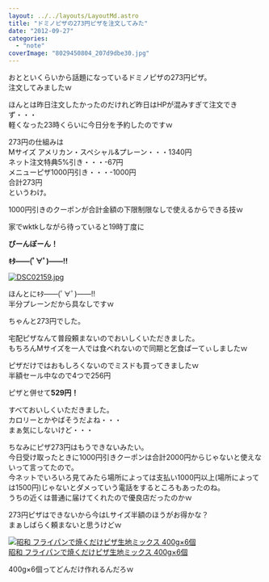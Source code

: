 ```yaml
---
layout: ../../layouts/LayoutMd.astro
title: "ドミノピザの273円ピザを注文してみた"
date: "2012-09-27"
categories: 
  - "note"
coverImage: "8029450804_207d9dbe30.jpg"
---
```


おとといくらいから話題になっているドミノピザの273円ピザ。  
注文してみましたｗ

ほんとは昨日注文したかったのだけれど昨日はHPが混みすぎて注文できず・・・  
軽くなった23時くらいに今日分を予約したのですｗ

273円の仕組みは  
Mサイズ アメリカン・スペシャル&プレーン・・・1340円  
ネット注文特典5%引き・・・-67円  
メニューピザ1000円引き・・・-1000円  
合計273円  
というわけ。

1000円引きのクーポンが合計金額の下限制限なしで使えるからできる技ｗ

家でwktkしながら待っていると19時丁度に

**ぴーんぽーん！**

**ｷﾀ――(ﾟ∀ﾟ)――!!**

[![DSC02159.jpg](/archive/images/9029315253_1c28902533.jpg)](http://www.flickr.com/photos/67522130@N08/9029315253/ "DSC02159.jpg")

ほんとにｷﾀ――(ﾟ∀ﾟ)――!!  
半分プレーンだから具なしですｗ

ちゃんと273円でした。

宅配ピザなんて普段頼まないのでおいしくいただきました。  
もちろんMサイズを一人では食べれないので同期と乞食ぱーてぃしましたｗ

ピザだけではおもしろくないのでミスドも買ってきましたｗ  
半額セール中なので4つで256円

ピザと併せて**529円！**

すべておいしくいただきました。  
カロリーとかやばそうだよね・・・  
まぁ気にしないけど・・・

ちなみにピザ273円はもうできないみたい。  
今日受け取ったときに1000円引きクーポンは合計2000円からじゃないと使えないって言ってたので。  
今ネットでいろいろ見てみたら場所によっては支払い1000円以上(場所によっては1500円)じゃないとダメっていう電話をするところもあったのね。  
うちの近くは普通に届けてくれたので優良店だったのかｗ

273円ピザはできないから今はLサイズ半額のほうがお得かな？  
まぁしばらく頼まないと思うけどｗ

[![昭和 フライパンで焼くだけピザ生地ミックス 400g×6個](/archive/images/51KTuh7a55L._SL75_.jpg)  
昭和 フライパンで焼くだけピザ生地ミックス 400g×6個  
](https://www.amazon.co.jp/exec/obidos/ASIN/B005ZNTO7W/mizuka123-22/ref=nosim)

400g×6個ってどんだけ作れるんだろｗ
